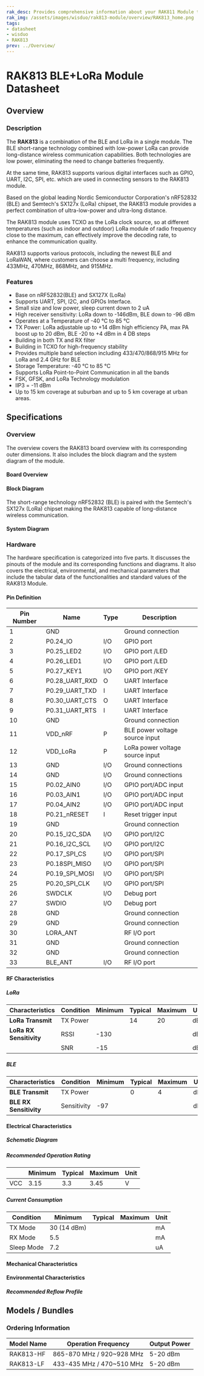 ```yaml
---
rak_desc: Provides comprehensive information about your RAK811 Module to help you use it. This information includes technical specifications, characteristics, and requirements, and it also discusses the device components.
rak_img: /assets/images/wisduo/rak813-module/overview/RAK813_home.png
tags:
- datasheet
- wisduo
- RAK813
prev: ../Overview/
---
```


# RAK813 BLE+LoRa Module Datasheet

<!---
<rk-img
  src="/assets/images/wisduo/rak813-module/datasheet/overview/RAK813.jpg"
  width="30%"
  caption="RAK813 Module"
/>
--->

## Overview

### Description

The **RAK813** is a combination of the BLE and LoRa in a single module. The BLE short-range technology combined with low-power LoRa can provide long-distance wireless communication capabilities. Both technologies are low power, eliminating the need to change batteries frequently.

At the same time, RAK813 supports various digital interfaces such as GPIO, UART, I2C, SPI, etc. which are used in connecting sensors to the RAK813 module.

Based on the global leading Nordic Semiconductor Corporation's nRF52832 (BLE)
and Semtech's SX127x (LoRa) chipset, the RAK813 module provides a perfect
combination of ultra-low-power and ultra-long distance.

The RAK813 module uses TCXO as the LoRa clock source, so at different temperatures (such as indoor and outdoor) LoRa module of radio frequency close to the maximum, can effectively
improve the decoding rate, to enhance the communication quality.

RAK813 supports various protocols, including the newest BLE and LoRaWAN, where customers can choose a multi frequency, including 433MHz, 470MHz, 868MHz, and 915MHz.

### Features

- Base on nRF52832(BLE) and SX127X (LoRa)
- Supports UART, SPI, I2C, and GPIOs Interface.
- Small size and low power, sleep current down to 2&nbsp;uA
- High receiver sensitivity: LoRa down to -146dBm, BLE down to -96&nbsp;dBm
- Operates at a Temperature of -40&nbsp;°C to 85&nbsp;°C
- TX Power: LoRa adjustable up to +14&nbsp;dBm high efficiency PA, max PA boost up to 20&nbsp;dBm, BLE -20 to +4&nbsp;dBm in 4 DB steps
- Building in both TX and RX filter
- Building in TCXO for high-frequency stability
- Provides multiple band selection including 433/470/868/915 MHz for LoRa and 2.4&nbsp;GHz for BLE
- Storage Temperature: -40&nbsp;°C to 85&nbsp;°C
- Supports LoRa Point-to-Point Communication in all the bands
- FSK, GFSK, and LoRa Technology modulation
- llP3 = -11&nbsp;dBm
- Up to 15&nbsp;km coverage at suburban and up to 5&nbsp;km coverage at urban areas.

## Specifications

### Overview

The overview covers the RAK813 board overview with its corresponding outer dimensions. It also includes the block diagram and the system diagram of the module.


#### Board Overview


<rk-img
  src="/assets/images/wisduo/rak813-module/datasheet/board-overview/rak813-board-dimension.png"
  width="40%"
  caption="RAK813 Board Dimensions"
/>

#### Block Diagram

The short-range technology nRF52832 (BLE) is paired with the Semtech's SX127x (LoRa) chipset making the RAK813 capable of long-distance wireless communication. 

<rk-img
  src="/assets/images/wisduo/rak813-module/datasheet/interfaces/block-diagram.png"
  width="80%"
  caption="RAK813 Block Diagram"
/>

#### System Diagram

<rk-img
  src="/assets/images/wisduo/rak813-module/datasheet/interfaces/system-diagram.svg"
  width="80%"
  caption="System Diagram"
/>

### Hardware

The hardware specification is categorized into five parts. It discusses the pinouts of the module and its corresponding functions and diagrams. It also covers the electrical, environmental, and mechanical parameters that include the tabular data of the functionalities and standard values of the RAK813 Module.


#### Pin Definition

<rk-img
  src="/assets/images/wisduo/rak813-module/datasheet/pin-definition/rak813-pinout.svg"
  width="70%"
  caption="Pin Out Diagram for RAK813"
/>

| Pin Number | Name           | Type | Description                     |
| ---------- | -------------- | ---- | ------------------------------- |
| 1          | GND            |      | Ground connection               |
| 2          | P0.24_IO       | I/O  | GPIO port                       |
| 3          | P0.25_LED2     | I/O  | GPIO port /LED                  |
| 4          | P0.26_LED1     | I/O  | GPIO port /LED                  |
| 5          | P0.27_KEY1     | I/O  | GPIO port /KEY                  |
| 6          | P0.28_UART_RXD | O    | UART Interface                  |
| 7          | P0.29_UART_TXD | I    | UART Interface                  |
| 8          | P0.30_UART_CTS | O    | UART Interface                  |
| 9          | P0.31_UART_RTS | I    | UART Interface                  |
| 10         | GND            |      | Ground connection               |
| 11         | VDD_nRF        | P    | BLE power voltage source input  |
| 12         | VDD_LoRa       | P    | LoRa power voltage source input |
| 13         | GND            | I/O  | Ground connections              |
| 14         | GND            | I/O  | Ground connections              |
| 15         | P0.02_AIN0     | I/O  | GPIO port/ADC input             |
| 16         | P0.03_AIN1     | I/O  | GPIO port/ADC input             |
| 17         | P0.04_AIN2     | I/O  | GPIO port/ADC input             |
| 18         | P0.21_nRESET   | I    | Reset trigger input             |
| 19         | GND            |      | Ground connection               |
| 20         | P0.15_I2C_SDA  | I/O  | GPIO port/I2C                   |
| 21         | P0.16_I2C_SCL  | I/O  | GPIO port/I2C                   |
| 22         | P0.17_SPI_CS   | I/O  | GPIO port/SPI                   |
| 23         | P0.18SPI_MISO  | I/O  | GPIO port/SPI                   |
| 24         | P0.19_SPI_MOSI | I/O  | GPIO port/SPI                   |
| 25         | P0.20_SPI_CLK  | I/O  | GPIO port/SPI                   |
| 26         | SWDCLK         | I/O  | Debug port                      |
| 27         | SWDIO          | I/O  | Debug port                      |
| 28         | GND            |      | Ground connection               |
| 29         | GND            |      | Ground connection               |
| 30         | LORA_ANT       |      | RF I/O port                     |
| 31         | GND            |      | Ground connection               |
| 32         | GND            |      | Ground connection               |
| 33         | BLE_ANT        | I/O  | RF I/O port                     |

#### RF Characteristics

##### LoRa

| Characteristics         | Condition | Minimum | Typical | Maximum | Unit |
| ----------------------- | --------- | ------- | ------- | ------- | ---- |
| **LoRa Transmit**       | TX Power  |         | 14      | 20      | dBm  |
| **LoRa RX Sensitivity** | RSSI      | -130    |         |         | dBm  |
|                         | SNR       | -15     |         |         | dB   |

##### BLE

| Characteristics        | Condition   | Minimum | Typical | Maximum | Unit |
| ---------------------- | ----------- | ------- | ------- | ------- | ---- |
| **BLE Transmit**       | TX Power    |         | 0       | 4       | dBm  |
| **BLE RX Sensitivity** | Sensitivity | -97     |         |         | dBm  |

#### Electrical Characteristics

##### Schematic Diagram

<rk-img
  src="/assets/images/wisduo/rak813-module/datasheet/schematic/rak813-schematic1.png"
  width="100%"
  caption="RAK813 Schematic Diagram"
/>

<rk-img
  src="/assets/images/wisduo/rak813-module/datasheet/schematic/rak813-schematic2.png"
  width="100%"
  caption="RAK813 Schematic Diagram"
/>

<rk-img
  src="/assets/images/wisduo/rak813-module/datasheet/schematic/rak813-schematic3.png"
  width="100%"
  caption="RAK813 Schematic Diagram"
/>

##### Recommended Operation Rating

|     | Minimum | Typical | Maximum | Unit |
| --- | ------- | ------- | ------- | ---- |
| VCC | 3.15    | 3.3     | 3.45    | V    |

##### Current Consumption

| Condition  | Minimum          | Typical | Maximum | Unit |
| ---------- | ---------------- | ------- | ------- | ---- |
| TX Mode    | 30 (14&nbsp;dBm) |         |         | mA   |
| RX Mode    | 5.5              |         |         | mA   |
| Sleep Mode | 7.2              |         |         | uA   |

#### Mechanical Characteristics


<rk-img
  src="/assets/images/wisduo/rak813-module/datasheet/mechanical-dimension/veq8asjwdqh1rpm9fape.svg"
  width="65%"
  caption="Mechanical Dimensions of RAK813"
/>

#### Environmental Characteristics

##### Recommended Reflow Profile

<rk-img
  src="/assets/images/wisduo/rak813-module/datasheet/reflow-profile/reflow-profile.png"
  width="70%"
  caption="Reflow Profile for RAK813"
/>

## Models / Bundles

### Ordering Information

| Model Name | Operation Frequency                 | Output Power  |
| ---------- | ----------------------------------- | ------------- |
| RAK813-HF  | 865-870&nbsp;MHz / 920~928&nbsp;MHz | 5-20&nbsp;dBm |
| RAK813-LF  | 433-435&nbsp;MHz / 470~510&nbsp;MHz | 5-20&nbsp;dBm |
